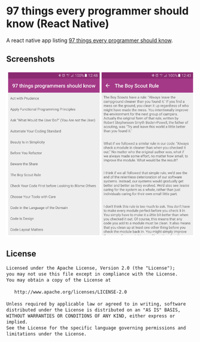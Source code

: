 # 97 things every programmer should know (React Native)

A react native app listing [97 things every programmer should know][].


## Screenshots

![screenshots][]


## License

```
Licensed under the Apache License, Version 2.0 (the "License");
you may not use this file except in compliance with the License.
You may obtain a copy of the License at

   http://www.apache.org/licenses/LICENSE-2.0

Unless required by applicable law or agreed to in writing, software
distributed under the License is distributed on an "AS IS" BASIS,
WITHOUT WARRANTIES OR CONDITIONS OF ANY KIND, either express or implied.
See the License for the specific language governing permissions and
limitations under the License.
```

[97 things every programmer should know]: http://programmer.97things.oreilly.com/wiki/index.php/97_Things_Every_Programmer_Should_Know
[screenshots]: https://raw.githubusercontent.com/Nilhcem/97things-reactnative/master/assets/screenshots.jpg
